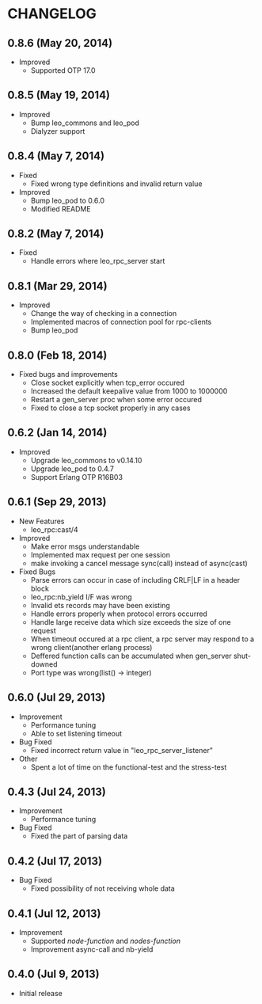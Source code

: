 # CHANGELOG

## 0.8.6 (May 20, 2014)

* Improved
    * Supported OTP 17.0

## 0.8.5 (May 19, 2014)

* Improved
    * Bump leo_commons and leo_pod
    * Dialyzer support


## 0.8.4 (May 7, 2014)

* Fixed
    * Fixed wrong type definitions and invalid return value
* Improved
    * Bump leo_pod to 0.6.0
    * Modified README


## 0.8.2 (May 7, 2014)

* Fixed
    * Handle errors where leo_rpc_server start


## 0.8.1 (Mar 29, 2014)

* Improved
    * Change the way of checking in a connection
    * Implemented macros of connection pool for rpc-clients
    * Bump leo_pod


## 0.8.0 (Feb 18, 2014)

* Fixed bugs and improvements
    * Close socket explicitly when tcp_error occured
    * Increased the default keepalive value from 1000 to 1000000
    * Restart a gen_server proc when some error occured
    * Fixed to close a tcp socket properly in any cases


## 0.6.2 (Jan 14, 2014)

* Improved
    * Upgrade leo_commons to v0.14.10
    * Upgrade leo_pod to 0.4.7
    * Support Erlang OTP R16B03


## 0.6.1 (Sep 29, 2013)

* New Features
    * leo_rpc:cast/4
* Improved
    * Make error msgs understandable
    * Implemented max request per one session
    * make invoking a cancel message sync(call) instead of async(cast)
* Fixed Bugs
    * Parse errors can occur in case of including CRLF|LF in a header block
    * leo_rpc:nb_yield I/F was wrong
    * Invalid ets records may have been existing
    * Handle errors properly when protocol errors occurred
    * Handle large receive data which size exceeds the size of one request
    * When timeout occured at a rpc client, a rpc server may respond to a wrong client(another erlang process)
    * Deffered function calls can be accumulated when gen_server shut-downed
    * Port type was wrong(list() -> integer)


## 0.6.0 (Jul 29, 2013)

* Improvement
    * Performance tuning
    * Able to set listening timeout
* Bug Fixed
    * Fixed incorrect return value in "leo_rpc_server_listener"
* Other
    * Spent a lot of time on the functional-test and the stress-test


## 0.4.3 (Jul 24, 2013)

* Improvement
    * Performance tuning
* Bug Fixed
    * Fixed the part of parsing data


## 0.4.2 (Jul 17, 2013)

* Bug Fixed
    * Fixed possibility of not receiving whole data


## 0.4.1 (Jul 12, 2013)

* Improvement
    * Supported *node-function* and *nodes-function*
    * Improvement async-call and nb-yield


## 0.4.0 (Jul 9, 2013)

* Initial release

